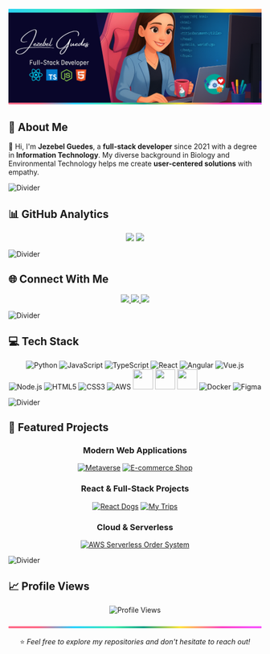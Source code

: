 ![Banner](./assets/banner.png)

## 🧬 About Me
👋 Hi, I'm **Jezebel Guedes**, a **full-stack developer** since 2021 with a degree in **Information Technology**. My diverse background in Biology and Environmental Technology helps me create **user-centered solutions** with empathy.

![Divider](https://i.imgur.com/7HGzDLY.png)


## 📊 GitHub Analytics

<div align="center">
  <img height="180em" src="https://github-readme-stats.vercel.app/api?username=Jezebel1990&show_icons=true&theme=radical&hide_border=true"/>
  <img height="180em" src="https://github-readme-stats.vercel.app/api/top-langs/?username=Jezebel1990&layout=compact&theme=radical&hide_border=true"/>
</div>

![Divider](https://i.imgur.com/7HGzDLY.png)

## 🌐 Connect With Me

<p align="center">
    <a href="https://www.linkedin.com/in/jezebel-guedes/">
      <img src="https://img.shields.io/badge/-LinkedIn-blue?style=flat-square&logo=Linkedin&logoColor=white"/>
    </a>
    <a href="https://api.whatsapp.com/send?phone=5511957333990&text=Olá!">
      <img src="https://img.shields.io/badge/-Whatsapp-4CA143?style=flat-square&labelColor=4CA143&logo=whatsapp&logoColor=white"/>
    </a>
    <a href="mailto:jezebelguedes@gmail.com">
      <img src="https://img.shields.io/badge/-Gmail-c14438?style=flat-square&logo=Gmail&logoColor=white"/>
    </a>
  </p>

![Divider](https://i.imgur.com/7HGzDLY.png)



## 💻 Tech Stack

 
<p align="center">
    <img src="https://cdn.jsdelivr.net/gh/devicons/devicon/icons/python/python-original.svg" alt="Python" width="40" height="40"/>
  <img src="https://cdn.jsdelivr.net/gh/devicons/devicon/icons/javascript/javascript-original.svg" alt="JavaScript" width="40" height="40"/>
  <img src="https://cdn.jsdelivr.net/gh/devicons/devicon/icons/typescript/typescript-original.svg" alt="TypeScript" width="40" height="40"/>
  <img src="https://cdn.jsdelivr.net/gh/devicons/devicon/icons/react/react-original.svg" alt="React" width="40" height="40"/>
  <img src="https://cdn.jsdelivr.net/gh/devicons/devicon/icons/angularjs/angularjs-original.svg" alt="Angular" width="40" height="40"/>
  <img src="https://cdn.jsdelivr.net/gh/devicons/devicon/icons/vuejs/vuejs-original.svg" alt="Vue.js" width="40" height="40"/>
  <img src="https://cdn.jsdelivr.net/gh/devicons/devicon/icons/nodejs/nodejs-original.svg" alt="Node.js" width="40" height="40"/>
  <img src="https://cdn.jsdelivr.net/gh/devicons/devicon/icons/html5/html5-original.svg" alt="HTML5" width="40" height="40"/>
  <img src="https://cdn.jsdelivr.net/gh/devicons/devicon/icons/css3/css3-original.svg" alt="CSS3" width="40" height="40"/>
  <img src="https://upload.wikimedia.org/wikipedia/commons/9/93/Amazon_Web_Services_Logo.svg" alt="AWS" width="40" height="40"/>
    <img src="https://cdn.jsdelivr.net/gh/devicons/devicon/icons/mysql/mysql-original.svg" width="40" height="40"/>
  <img src="https://cdn.jsdelivr.net/gh/devicons/devicon/icons/postgresql/postgresql-original.svg" width="40" height="40"/>
  <img src="https://cdn.jsdelivr.net/gh/devicons/devicon/icons/mongodb/mongodb-original.svg" width="40" height="40"/>
  <img src="https://cdn.jsdelivr.net/gh/devicons/devicon/icons/docker/docker-original.svg" alt="Docker" width="40" height="40"/>
  <img src="https://cdn.jsdelivr.net/gh/devicons/devicon/icons/figma/figma-original.svg" alt="Figma" width="40" height="40"/>
</p>

![Divider](https://i.imgur.com/7HGzDLY.png)

## 🚀 Featured Projects

<div align="center">

### Modern Web Applications
[![Metaverse](https://github-readme-stats.vercel.app/api/pin/?username=Jezebel1990&repo=metaverse&layout=compact&theme=radical&hide_border=true)](https://github.com/Jezebel1990/metaverse)
[![E-commerce Shop](https://github-readme-stats.vercel.app/api/pin/?username=Jezebel1990&repo=ecommerce-shop&layout=compact&theme=radical&hide_border=true)](https://github.com/Jezebel1990/ecommerce-shop)

### React & Full-Stack Projects
[![React Dogs](https://github-readme-stats.vercel.app/api/pin/?username=Jezebel1990&repo=react-dogs&layout=compact&theme=radical&hide_border=true)](https://github.com/Jezebel1990/react-dogs)
[![My Trips](https://github-readme-stats.vercel.app/api/pin/?username=Jezebel1990&repo=my-trips&layout=compact&theme=radical&hide_border=true)](https://github.com/Jezebel1990/my-trips)

### Cloud & Serverless
[![AWS Serverless Order System](https://github-readme-stats.vercel.app/api/pin/?username=Jezebel1990&repo=aws-serverless-order-system&layout=compact&theme=radical&hide_border=true)](https://github.com/Jezebel1990/aws-serverless-order-system)

</div>

![Divider](https://i.imgur.com/7HGzDLY.png)

## 📈 Profile Views

<div align="center">
  
![Profile Views](https://u8views.com/api/v1/github/profiles/75287031/views/day-week-month-total-count.svg)

</div>

![Divider](./assets/lineBar.png)

<div align="center">
  
⭐ *Feel free to explore my repositories and don't hesitate to reach out!*

</div>

